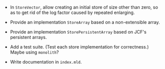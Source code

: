 * In `StoreVector`, allow creating an initial store of size other than zero,
  so as to get rid of the log factor caused by repeated enlarging.

* Provide an implementation `StoreArray` based on a non-extensible array.

* Provide an implementation `StorePersistentArray` based on JCF's persistent
  arrays.

* Add a test suite. (Test each store implementation for correctness.)
  Maybe using `monolith`?

* Write documentation in `index.mld`.
